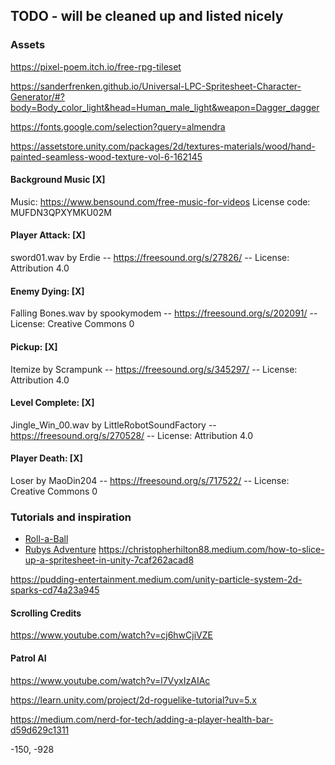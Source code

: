 
## TODO - will be cleaned up and listed nicely

### Assets
https://pixel-poem.itch.io/free-rpg-tileset

https://sanderfrenken.github.io/Universal-LPC-Spritesheet-Character-Generator/#?body=Body_color_light&head=Human_male_light&weapon=Dagger_dagger

https://fonts.google.com/selection?query=almendra

https://assetstore.unity.com/packages/2d/textures-materials/wood/hand-painted-seamless-wood-texture-vol-6-162145

   #### Background Music [X]
   
   Music: https://www.bensound.com/free-music-for-videos
   License code: MUFDN3QPXYMKU02M

   #### Player Attack: [X]

   sword01.wav by Erdie -- https://freesound.org/s/27826/ -- License: Attribution 4.0

   #### Enemy Dying: [X]

   Falling Bones.wav by spookymodem -- https://freesound.org/s/202091/ -- License: Creative Commons 0

   #### Pickup: [X]
   Itemize by Scrampunk -- https://freesound.org/s/345297/ -- License: Attribution 4.0

   #### Level Complete: [X]

   Jingle_Win_00.wav by LittleRobotSoundFactory -- https://freesound.org/s/270528/ -- License: Attribution 4.0

   #### Player Death: [X]

   Loser by MaoDin204 -- https://freesound.org/s/717522/ -- License: Creative Commons 0

   ### Tutorials and inspiration

- [Roll-a-Ball](https://learn.unity.com/project/roll-a-ball?uv=2022.3)
- [Rubys Adventure](https://learn.unity.com/project/ruby-s-2d-rpg?uv=2020.3)
https://christopherhilton88.medium.com/how-to-slice-up-a-spritesheet-in-unity-7caf262acad8

https://pudding-entertainment.medium.com/unity-particle-system-2d-sparks-cd74a23a945

#### Scrolling Credits

https://www.youtube.com/watch?v=cj6hwCjiVZE

#### Patrol AI

https://www.youtube.com/watch?v=l7VyxIzAIAc

https://learn.unity.com/project/2d-roguelike-tutorial?uv=5.x

https://medium.com/nerd-for-tech/adding-a-player-health-bar-d59d629c1311


-150, -928